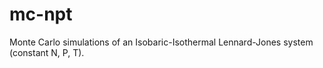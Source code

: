 # mc-npt
Monte Carlo simulations of an Isobaric-Isothermal Lennard-Jones system (constant N, P, T).
